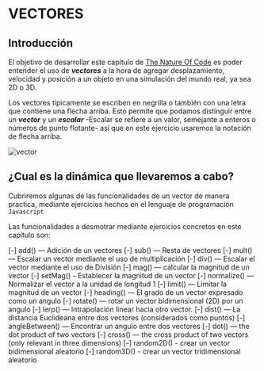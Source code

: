 # VECTORES

## Introducción
El objetivo de desarrollar este capítulo de [The Nature Of Code](http://natureofcode.com) es poder entender el uso de **_vectores_** a la hora de agregar desplazamiento, velocidad y posición a un objeto en una simulación del mundo real, ya sea 2D o 3D.

Los vectores típicamente se escriben en negrilla o también con una letra que contiene una flecha arriba. Esto permite que podamos distinguir entre un **_vector_** y un **_escalar_** -Escalar se refiere a un valor, semejante a enteros o números de punto flotante- así que en este ejercicio usaremos la notación de flecha arriba.

![vector](https://i.stack.imgur.com/Gz06o.png)

## ¿Cual es la dinámica que llevaremos a cabo?

Cubriremos algunas de las funcionalidades de un vector de manera practica, mediante ejercicios hechos en el lenguaje de programación `Javascript` 

Las funcionalidades a desmotrar mediante ejercicios concretos en este capítulo son:

[-] add() — Adición de un vectores
[-] sub() — Resta de vectores
[-] mult() — Escalar un vector mediante el uso de multiplicación
[-] div() —  Escalar el vector mediante el uso de División
[-] mag() — calcular la magnitud de un vector
[-] setMag() - Establecer la magnitud de un vector
[-] normalize() — Normalizar el vector a la unidad de longitud 1
[-] limit() — Limitar la magnitud de un vector
[-] heading() — El grado de un vector expresado como un angulo
[-] rotate() — rotar un vector bidimensional (2D) por un angulo
[-] lerp() — Intrapolación linear hacia otro vector.
[-] dist() — La distancia Euclideana entre dos vectores (considerados como puntos)
[-] angleBetween() — Encontrar un angulo entre dos vectores
[-] dot() — the dot product of two vectors
[-] cross() — the cross product of two vectors (only relevant in three dimensions)
[-] random2D() - crear un vector bidimensional aleatorio
[-] random3D() - crear un vector tridimensional aleatorio